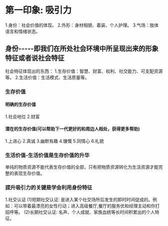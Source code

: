 # 第一印象: 吸引力
1.身份：社会价值的体现。
2.外形：身材相貌、着装、个人护理。
3.气场：肢体语言和情绪状态。

## 身份-----即我们在所处社会环境中所呈现出来的形象特征或者说社会特征
社会特征体现出的东西：
  1.生存价值：智慧、财富、权利、社交能力、可支配资源等。
  2.生活价值：生活模式、生活质量等。
###  生存价值
#### 明确的生存价值
  1.社会地位
  2.财富
#### 潜在的生存价值(可以帮助下一代更好的和周边人相处，获得更多帮助)
  1.上进心
  2.真诚
  3.幽默有趣
  4.慷慨
  5.同情心
  6.礼貌
### 生活价值-生活价值是生存价值的升华
  单纯的物质资源不能代表生存价值的全部，只有把物质资源转化为生活资源才能完整的表现生存价值。
### 提升吸引力的关键是学会利用身份特征
  1.社交认证
  (1)短期社交认证: 是进入某个社交场所后发生的即时时间促成的。例如：可以带着最漂亮的女性行动；进入高级餐厅,餐厅的服务优和经理主动和你打招呼等。
  (2)长期社交认证: 名声、个人成就、家族血统等长时间积累出的个人特征。
